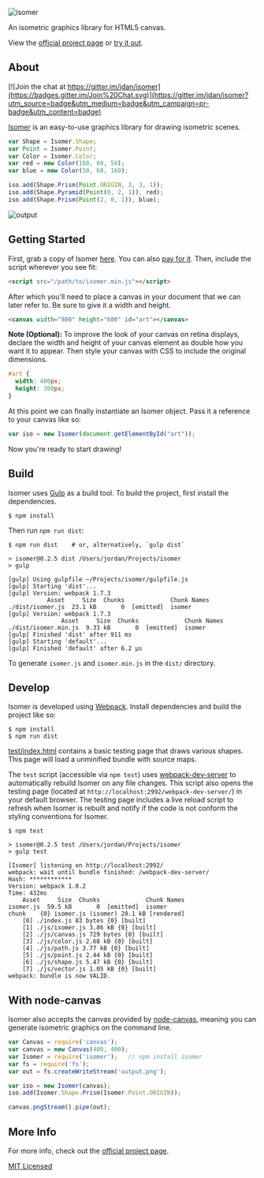 ![isomer](https://i.cloudup.com/kQrnH2x5XE-3000x3000.png)

An isometric graphics library for HTML5 canvas.

View the [official project page](http://jdan.github.io/isomer/) or [try it out](http://jdan.github.io/isomer/playground).

## About

[![Join the chat at https://gitter.im/jdan/isomer](https://badges.gitter.im/Join%20Chat.svg)](https://gitter.im/jdan/isomer?utm_source=badge&utm_medium=badge&utm_campaign=pr-badge&utm_content=badge)

[Isomer](http://jdan.github.io/isomer/) is an easy-to-use graphics library for drawing isometric scenes.

```javascript
var Shape = Isomer.Shape;
var Point = Isomer.Point;
var Color = Isomer.Color;
var red = new Color(160, 60, 50);
var blue = new Color(50, 60, 160);

iso.add(Shape.Prism(Point.ORIGIN, 3, 3, 1));
iso.add(Shape.Pyramid(Point(0, 2, 1)), red);
iso.add(Shape.Prism(Point(2, 0, 1)), blue);
```

![output](https://i.cloudup.com/V_jJ8lRpZV-300x300.png)

## Getting Started

First, grab a copy of Isomer [here](https://github.com/jdan/isomer/releases/latest). You can also [pay for it](https://gumroad.com/l/Xzlg). Then, include the script wherever you see fit:

```html
<script src="/path/to/isomer.min.js"></script>
```

After which you'll need to place a canvas in your document that we can later refer to. Be sure to give it a width and height.

```html
<canvas width="800" height="600" id="art"></canvas>
```

**Note (Optional):** To improve the look of your canvas on retina displays, declare the width and height of your canvas element as double how you want it to appear. Then style your canvas with CSS to include the original dimensions.

```css
#art {
  width: 400px;
  height: 300px;
}
```

At this point we can finally instantiate an Isomer object. Pass it a reference to your canvas like so:

```javascript
var iso = new Isomer(document.getElementById("art"));
```

Now you're ready to start drawing!

## Build

Isomer uses [Gulp](http://gulpjs.com/) as a build tool. To build the project,
first install the dependencies.

```
$ npm install
```

Then run `npm run dist`:

```
$ npm run dist    # or, alternatively, `gulp dist`

> isomer@0.2.5 dist /Users/jordan/Projects/isomer
> gulp

[gulp] Using gulpfile ~/Projects/isomer/gulpfile.js
[gulp] Starting 'dist'...
[gulp] Version: webpack 1.7.3
           Asset     Size  Chunks             Chunk Names
./dist/isomer.js  23.1 kB       0  [emitted]  isomer
[gulp] Version: webpack 1.7.3
               Asset     Size  Chunks             Chunk Names
./dist/isomer.min.js  9.33 kB       0  [emitted]  isomer
[gulp] Finished 'dist' after 911 ms
[gulp] Starting 'default'...
[gulp] Finished 'default' after 6.2 μs
```

To generate `isomer.js` and `isomer.min.js` in the `dist/` directory.

## Develop

Isomer is developed using [Webpack](http://webpack.github.io/). Install
dependencies and build the project like so:

```
$ npm install
$ npm run dist
```

[test/index.html](https://github.com/jdan/isomer/blob/master/test/index.html) contains a basic testing page that draws various shapes. This page will load a unminified bundle with source maps.

The `test` script (accessible via `npm test`) uses [webpack-dev-server](http://webpack.github.io/docs/webpack-dev-server.html) to automatically rebuild Isomer on any file changes. This script also opens the testing page (located at `http://localhost:2992/webpack-dev-server/`) in your default browser. The testing page includes a live reload script to refresh when Isomer is rebuilt and notify if the code is not conform the styling conventions for Isomer.

```
$ npm test

> isomer@0.2.5 test /Users/jordan/Projects/isomer
> gulp test

[Isomer] listening on http://localhost:2992/
webpack: wait until bundle finished: /webpack-dev-server/
Hash: ************
Version: webpack 1.8.2
Time: 432ms
    Asset     Size  Chunks             Chunk Names
isomer.js  59.5 kB       0  [emitted]  isomer
chunk    {0} isomer.js (isomer) 20.1 kB [rendered]
    [0] ./index.js 83 bytes {0} [built]
    [1] ./js/isomer.js 3.86 kB {0} [built]
    [2] ./js/canvas.js 729 bytes {0} [built]
    [3] ./js/color.js 2.68 kB {0} [built]
    [4] ./js/path.js 3.77 kB {0} [built]
    [5] ./js/point.js 2.44 kB {0} [built]
    [6] ./js/shape.js 5.47 kB {0} [built]
    [7] ./js/vector.js 1.05 kB {0} [built]
webpack: bundle is now VALID.
```

## With node-canvas

Isomer also accepts the canvas provided by [node-canvas](https://github.com/learnboost/node-canvas),
meaning you can generate isometric graphics on the command line.

```javascript
var Canvas = require('canvas');
var canvas = new Canvas(400, 400);
var Isomer = require('isomer');   // npm install isomer
var fs = require('fs');
var out = fs.createWriteStream('output.png');

var iso = new Isomer(canvas);
iso.add(Isomer.Shape.Prism(Isomer.Point.ORIGIN));

canvas.pngStream().pipe(out);
```

## More Info

For more info, check out the [official project page](http://jdan.github.io/isomer).

[MIT Licensed](https://github.com/jdan/isomer/blob/master/LICENSE)
